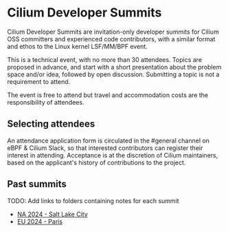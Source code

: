 # Cilium Developer Summits

Cilium Developer Summits are invitation-only developer summits for Cilium OSS committers and experienced code contributors, with a similar format and ethos to the Linux kernel LSF/MM/BPF event. 

This is a technical event, with no more than 30 attendees. Topics are proposed in advance, and start with a short presentation about the problem space and/or idea, followed by open discussion. Submitting a topic is not a requirement to attend.

The event is free to attend but travel and accommodation costs are the responsibility of attendees.

## Selecting attendees

An attendance application form is circulated in the #general channel on eBPF & Cilium Slack, so that interested contributors can register their interest in attending. Acceptance is at the discretion of Cilium maintainers, based on the applicant's history of contributions to the project. 

## Past summits

TODO: Add links to folders containing notes for each summit 

* [NA 2024  - Salt Lake City](2024-NA/README.md) 
* [EU 2024 - Paris](2024-EU/README.md)
